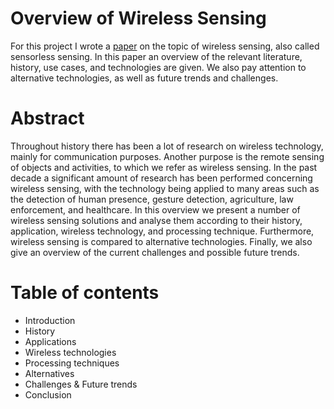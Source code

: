 # Overview of Wireless Sensing

For this project I wrote a [paper](../main/paper.pdf) on the topic of wireless sensing, also called sensorless sensing. In this paper an overview of the relevant literature, history, use cases, and technologies are given. We also pay attention to alternative technologies, as well as future trends and challenges.

# Abstract

Throughout history there has been a lot of research on wireless technology, mainly for communication purposes. Another purpose is the remote sensing of objects and activities, to which we refer as wireless sensing. In the past decade a significant amount of research has been performed concerning wireless sensing, with the technology being applied to many areas such as the detection of human presence, gesture detection, agriculture, law enforcement, and healthcare. In this overview we present a number of wireless sensing solutions and analyse them according to their history, application, wireless technology, and processing technique. Furthermore, wireless sensing is compared to alternative technologies. Finally, we also give an overview of the current challenges and possible future trends.

# Table of contents

 - Introduction
 - History
 - Applications
 - Wireless technologies
 - Processing techniques
 - Alternatives
 - Challenges & Future trends
 - Conclusion
